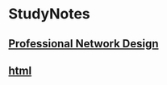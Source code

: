 # StudyNotes
## [Professional Network Design](https://www.youtube.com/playlist?list=PLHh55M_Kq4OCZOAxs2KZyCawhX38YR154)
## [html](./html/README.md)
